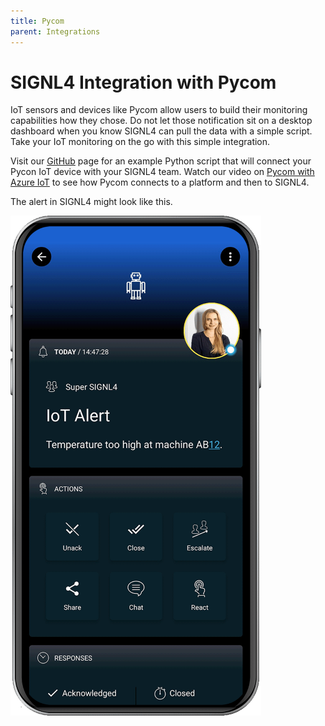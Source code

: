 ```yaml
---
title: Pycom
parent: Integrations
---
```


# SIGNL4 Integration with Pycom

IoT sensors and devices like Pycom allow users to build their monitoring capabilities how they chose. Do not let those notification sit on a desktop dashboard when you know SIGNL4 can pull the data with a simple script. Take your IoT monitoring on the go with this simple integration.

Visit our [GitHub](https://github.com/signl4/s4-iot-pycom) page for an example Python script that will connect your Pycon IoT device with your SIGNL4 team. Watch our video on [Pycom with Azure IoT](https://www.youtube-nocookie.com/watch?v=pRqpKZ7mO1s) to see how Pycom connects to a platform and then to SIGNL4.

The alert in SIGNL4 might look like this.

![SIGNL4 Alert](signl4-iot.png)
